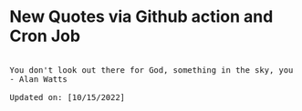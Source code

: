 # New Quotes via Github action and Cron Job

<pre>
<!-- #quote -->
You don't look out there for God, something in the sky, you look in you.
- Alan Watts

Updated on: [10/15/2022]
<!-- #quoteEnd -->
</pre>
